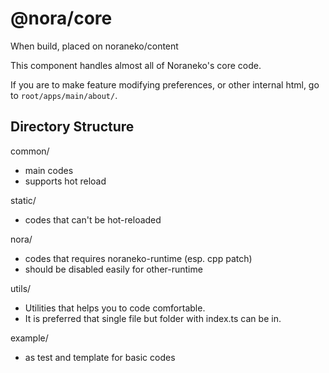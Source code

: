 # @nora/core

When build, placed on noraneko/content

This component handles almost all of Noraneko's core code.

If you are to make feature modifying preferences, or other internal html, go to `root/apps/main/about/`.

## Directory Structure

common/

- main codes
- supports hot reload

static/

- codes that can't be hot-reloaded

nora/

- codes that requires noraneko-runtime (esp. cpp patch)
- should be disabled easily for other-runtime

utils/

- Utilities that helps you to code comfortable.
- It is preferred that single file but folder with index.ts can be in.

example/

- as test and template for basic codes
